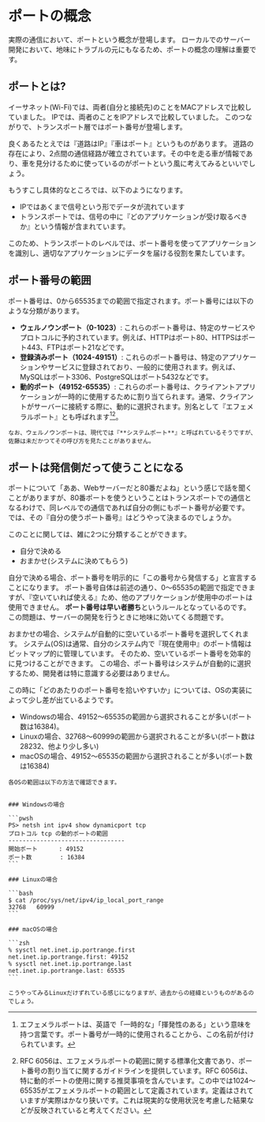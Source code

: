 # ポートの概念

実際の通信において、ポートという概念が登場します。
ローカルでのサーバー開発において、地味にトラブルの元にもなるため、ポートの概念の理解は重要です。

## ポートとは?

イーサネット(Wi-Fi)では、両者(自分と接続先)のことをMACアドレスで比較していました。
IPでは、両者のことをIPアドレスで比較していました。
このつながりで、トランスポート層ではポート番号が登場します。

良くあるたとえでは『道路はIP』『車はポート』というものがあります。
道路の存在により、2点間の通信経路が確立されています。その中を走る車が情報であり、車を見分けるために使っているのがポートという風に考えてみるといいでしょう。

もうすこし具体的なところでは、以下のようになります。

- IPではあくまで信号という形でデータが流れています
- トランスポートでは、信号の中に『どのアプリケーションが受け取るべきか』という情報が含まれています。

このため、トランスポートのレベルでは、ポート番号を使ってアプリケーションを識別し、適切なアプリケーションにデータを届ける役割を果たしています。

## ポート番号の範囲
ポート番号は、0から65535までの範囲で指定されます。ポート番号には以下のような分類があります。
- **ウェルノウンポート（0-1023）**: これらのポート番号は、特定のサービスやプロトコルに予約されています。例えば、HTTPはポート80、HTTPSはポート443、FTPはポート21などです。
- **登録済みポート（1024-49151）**: これらのポート番号は、特定のアプリケーションやサービスに登録されており、一般的に使用されます。例えば、MySQLはポート3306、PostgreSQLはポート5432などです。
- **動的ポート（49152-65535）**: これらのポート番号は、クライアントアプリケーションが一時的に使用するために割り当てられます。通常、クライアントがサーバーに接続する際に、動的に選択されます。別名として『エフェメラルポート』とも呼ばれます[^ephemeral][^rfc6056]。

```{note}
なお、ウェルノウンポートは、現代では『**システムポート**』と呼ばれているそうですが、佐藤は未だかつてその呼び方を見たことがありません。
```

[^ephemeral]: エフェメラルポートは、英語で「一時的な」「揮発性のある」という意味を持つ言葉です。ポート番号が一時的に使用されることから、この名前が付けられています。

## ポートは発信側だって使うことになる

ポートについて「ああ、Webサーバーだと80番だよね」という感じで話を聞くことがありますが、80番ポートを使うということはトランスポートでの通信となるわけで、同レベルでの通信であれば自分の側にもポート番号が必要です。
では、その『自分の使うポート番号』はどうやって決まるのでしょうか。

このことに関しては、雑に2つに分類することができます。

- 自分で決める
- おまかせ(システムに決めてもらう)

自分で決める場合、ポート番号を明示的に「この番号から発信する」と宣言することになります。
ポート番号自体は前述の通り、0〜65535の範囲で指定できますが、『空いていれば使える』ため、他のアプリケーションが使用中のポートは使用できません。
**ポート番号は早い者勝ち**というルールとなっているのです。
この問題は、サーバーの開発を行うときに地味に効いてくる問題です。

おまかせの場合、システムが自動的に空いているポート番号を選択してくれます。
システム(OS)は通常、自分のシステム内で『現在使用中』のポート情報はビットマップ的に管理しています。
そのため、空いているポート番号を効率的に見つけることができます。
この場合、ポート番号はシステムが自動的に選択するため、開発者は特に意識する必要はありません。

この時に「どのあたりのポート番号を拾いやすいか」については、OSの実装によって少し差が出ているようです。

- Windowsの場合、49152〜65535の範囲から選択されることが多い(ポート数は16384)。
- Linuxの場合、32768〜60999の範囲から選択されることが多い(ポート数は28232、他より少し多い)
- macOSの場合、49152〜65535の範囲から選択されることが多い(ポート数は16384)

````{note}
各OSの範囲は以下の方法で確認できます。


### Windowsの場合

```pwsh
PS> netsh int ipv4 show dynamicport tcp
プロトコル tcp の動的ポートの範囲
---------------------------------
開始ポート      : 49152
ポート数        : 16384
```

### Linuxの場合

```bash
$ cat /proc/sys/net/ipv4/ip_local_port_range
32768   60999
```

### macOSの場合

```zsh
% sysctl net.inet.ip.portrange.first
net.inet.ip.portrange.first: 49152
% sysctl net.inet.ip.portrange.last
net.inet.ip.portrange.last: 65535
```

こうやってみるLinuxだけずれている感じになりますが、過去からの経緯というものがあるのでしょう。
````

[^rfc6056]: RFC 6056は、エフェメラルポートの範囲に関する標準化文書であり、ポート番号の割り当てに関するガイドラインを提供しています。RFC 6056は、特に動的ポートの使用に関する推奨事項を含んでいます。この中では1024〜65535がエフェメラルポートの範囲として定義されています。定義はされていますが実際はかなり狭いです。これは現実的な使用状況を考慮した結果などが反映されていると考えてください。
